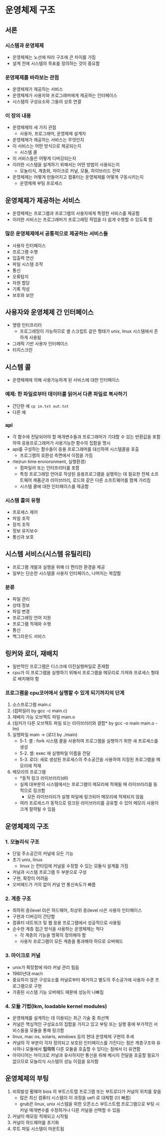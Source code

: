 # 운영체제 구조

## 서론

### 시스템과 운영체제

- 운영체제는 노선에 따라 구조에 큰 차이를 가짐
- 설계 전에 시스템의 목표를 정의하는 것이 중요함

### 운영체제를 바라보는 관점

- 운영체제가 제공하는 서비스
- 운영체제가 사용자와 프로그래머에게 제공하는 인터페이스
- 시스템의 구성요소와 그들의 상호 연결

### 이 장의 내용

- 운영체제의 세 가지 관점
    - 사용자, 프로그래머, 운영체제 설계자
- 운영체제가 제공하는 서비스는 무엇인지
- 이 서비스는 어떤 방식으로 제공되는지
    - 시스템 콜
- 이 서비스들은 어떻게 디버깅되는지
- 이러한 시스템을 설계하기 위해서는 어떤 방법이 사용되는지
    - 모놀리식, 계층화, 마이크로 커널, 모듈, 하이브리드 전략
- 운영체제는 어떻게 만들어지고 컴퓨터는 운영체제를 어떻게 구동시키는지
    - 운영체제 부팅 프로세스

## 운영체제가 제공하는 서비스

- 운영체제는 프로그램과 프로그램의 사용자에게 특정한 서비스를 제공함
- 이러한 서비스는 프로그래머가 프로그래밍 작업을 더 쉽게 수행할 수 있도록 함

### 많은 운영체제에서 공통적으로 제공하는 서비스들

- 사용자 인터페이스
- 프로그램 수행
- 입출력 연산
- 파일 시스템 조작
- 통신
- 오류탐지
- 자원 할당
- 기록 작성
- 보호와 보안

## 사용자와 운영체제 간 인터페이스

- 명령 인터프리터
    - 프로그래밍이 가능하므로 셸 스크립트 같은 형태가 unix, linux 시스템에서 흔하게 사용됨
- 그래픽 기반 사용자 인터페이스
- 터치스크린

## 시스템 콜

- 운영체제에 의해 사용가능하게 된 서비스에 대한 인터페이스

### 예제: 한 파일로부터 데이터를  읽어서 다른 파일로 복사하기

- 간단한 예 `cp in.txt out.txt`
- 다른 예

### api

- 각 함수에 전달되어야 할 매개변수들과 프로그래머가 기대할 수 있는 반환값을 포함하여 응용프로그래머가 사용가능한 함수의 집함을 명시
- api를 구성하는 함수들이 응용 프로그래머를 대신하여 시스템콜을 호출
    - 프로그램의 호환성 측면에서 이점을 가짐
- rte(run time envioronment, 실행환경)
    - 컴파일러 또는 인터프리터를 포함
    - 특정 프로그래밍 언어로 작성된 응용프로그램을 실행하는 데 필요한 전체 소프트웨어 제품군과 라이브러리, 로드와 같은 다른 소프트웨어를 함께 가리킴
    - 시스템 콜에 대한 인터페이스를 제공함

### 시스템 콜의 유형

- 프로세스 제어
- 파일 조작
- 장치 조작
- 정보 유지보수
- 통신과 보호

## 시스템 서비스(시스템 유틸리티)

- 프로그램 개발과 실행을 위해 더 편리한 환경을 제공
- 일부는 단순한 시스템콜 사용자 인터페이스, 나머지는 복잡함

### 분류

- 파일 관리
- 상태 정보
- 파일 변경
- 프로그래밍 언어 지원
- 프로그램 적재와 수행
- 통신
- 백그라운드 서비스

## 링커와 로더, 재배치

- 일반적인 프로그램은 디스크에 이진실행파일로 존재함
- cpu가 이 프로그램을 실행하기 위해서 프로그램을 메모리로 가져와 프로세스 형태로 배치해야 함

### 프로그램을 cpu코어에서 실행할 수 있게 되기까지의 단계

1. 소스프로그램 main.c 
2. (컴파일러 by gcc -c main.c)
3. 재배치 가능 오브젝트 파일 main.o 
4. (링커가 다른 오브젝트 파일 또는 라이브러리와 결합* by gcc -o main main.o -lm)
5. 실행파일 main -> (로더 by ./main)
    - 5-1. 셸 : fork 시스템 콜을 사용하여 프로그램을 실행하기 위한 새 프로세스를 생성
    - 5-2. 셸: exec 에 실행파일 이름을 전달
    - 5-3. 로더: 새로 생성된 프로세스의 주소공간을 사용하여 지정된 프로그램을 메모리에 적재
6. 메모리의 프로그램
    - *동적 링크 라이브러리(dll)
    - 실제 대부분의 시스템에서는 프로그램이 메모리에 적재될 때 라이브러리를 동적으로 링크함
        - 모든 라이브러리가 실행 파일에 링크되어 메모리에 적재되지 않음
    - 여러 프로세스가 동적으로 링크된 라이브러리를 공유할 수 있어 메모리 사용이 크게 절약될 수 있음

## 운영체제의 구조

### 1. 모놀리식 구조

- 단일 주소공간의 커널에 모든 기능
- 초기 unix, linux
    - linux 는 런타임에 커널을 수정할 수 있는 모듈식 설계를 가짐
- 커널과 시스템 프로그램 두 부분으로 구성
- 구현, 확장이 어려움
- 오버헤드가 거의 없어 커널 안 통신속도가 빠름

### 2. 계층 구조

- 최하위 층(level 0)은 하드웨어, 최상위 층(level n)은 사용자 인터페이스
- 구현과 디버깅이 간단함
- 컴퓨터 네트워크 및 웹 응용 프로그램에서 성공적으로 사용됨
- 순수한 계층 접근 방식을 사용하는 운영체제는 적다
    - 각 계층의 기능을 명확히 정의해야 함
    - 사용자 프로그램이 모든 계층을 통과해야 하므로 오버헤드

### 3. 마이크로 커널

- unix가 확장함에 따라 커널 관리 힘듬
- 1980년대 mach
- 중요하지 않은 구성요소를 커널로부터 제거하고 별도의 주소공가에 사용자 수준 프로그램으로 구현
- 가중된 시스템 기능 오버헤드 때문에 성능이 나빠짐

### 4. 모듈 기법(lkm, loadable kernel modules)

- 운영체제를 설계하는 데 이용되는 최근 기술 중 최선책
- 커널은 핵심적인 구성요소의 집합을 가지고 있고 부팅 또는 실행 중에 부가적인 서비스들을 모듈을 통해 링크함
- linux, mac os, solaris, windows 등의 현대 운영체제 구현의 추세
- 커널의 각 부분이 각자 정의되고 보호된 인터페이스를 가진다는 점은 계층구조와 유사하나 모듈에서 **임의의** 다른 모듈을 호출할 수 있다는 점에서 더 유연함
- 아이디어는 마이크로 커널과 유사하지만 통신을 위해 메시지 전달을 호출할 필요가 없으므로 모놀리식 시스템의 성능 이점을 유지함

## 운영체제의 부팅

1. 비휘발성 펌웨어 bios 의 부트스트랩 프로그램 또는 부트로더가 커널의 위치를 찾음
    - 많은 최신 컴퓨터 시스템이 이 과정을 uefi 로 대체함 (더 빠름)
    - grub은 linux, unix 시스템을 위한 오픈소스 부트스트랩 프로그램으로 부팅 시 커널 매개변수를 수정하거나 다른 커널을 선택할 수 있음
2. 커널이 메모링 적재되고 시작됨
3. 커널이 하드웨어를 초기화
4. 루트 파일 시스템이 마운트됨
